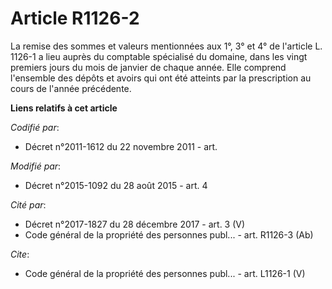# Article R1126-2

La remise des sommes et valeurs mentionnées aux 1°, 3° et 4° de l'article L. 1126-1 a lieu auprès du comptable spécialisé du
domaine, dans les vingt premiers jours du mois de janvier de chaque année. Elle comprend l'ensemble des dépôts et avoirs qui
ont été atteints par la prescription au cours de l'année précédente.

**Liens relatifs à cet article**

_Codifié par_:

  - Décret n°2011-1612 du 22 novembre 2011 - art.

_Modifié par_:

  - Décret n°2015-1092 du 28 août 2015 - art. 4

_Cité par_:

  - Décret n°2017-1827 du 28 décembre 2017 - art. 3 (V)
  - Code général de la propriété des personnes publ... - art. R1126-3 (Ab)

_Cite_:

  - Code général de la propriété des personnes publ... - art. L1126-1 (V)
